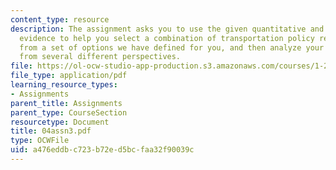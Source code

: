 ```yaml
---
content_type: resource
description: The assignment asks you to use the given quantitative and qualitative
  evidence to help you select a combination of transportation policy recommendations
  from a set of options we have defined for you, and then analyze your recommendations
  from several different perspectives.
file: https://ol-ocw-studio-app-production.s3.amazonaws.com/courses/1-221j-transportation-systems-fall-2004/a476eddbc723b72ed5bcfaa32f90039c_04assn3.pdf
file_type: application/pdf
learning_resource_types:
- Assignments
parent_title: Assignments
parent_type: CourseSection
resourcetype: Document
title: 04assn3.pdf
type: OCWFile
uid: a476eddb-c723-b72e-d5bc-faa32f90039c
---
```

